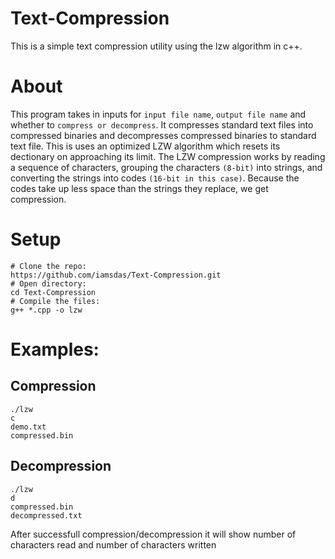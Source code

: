 # Text-Compression
This is a simple text compression utility using the lzw algorithm in c++.

# About
This program takes in inputs for `input file name`, `output file name` and whether to `compress or decompress`. It compresses standard text files into compressed binaries and decompresses compressed binaries to standard text file. This is uses an optimized LZW algorithm which resets its dectionary on approaching its limit. The LZW compression works by reading a sequence of characters, grouping the characters `(8-bit)` into strings, and converting the strings into codes `(16-bit in this case)`. Because the codes take up less space than the strings they replace, we get compression.

# Setup
```
# Clone the repo:
https://github.com/iamsdas/Text-Compression.git
# Open directory:
cd Text-Compression
# Compile the files:
g++ *.cpp -o lzw
```

# Examples:
## Compression
```
./lzw
c
demo.txt
compressed.bin
```
## Decompression
```
./lzw
d
compressed.bin
decompressed.txt
```
After successfull compression/decompression it will show number of characters read and number of characters written
